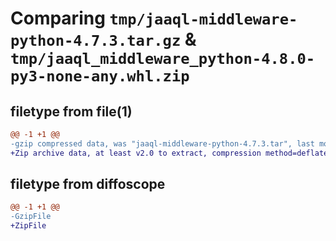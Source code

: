 # Comparing `tmp/jaaql-middleware-python-4.7.3.tar.gz` & `tmp/jaaql_middleware_python-4.8.0-py3-none-any.whl.zip`

## filetype from file(1)

```diff
@@ -1 +1 @@
-gzip compressed data, was "jaaql-middleware-python-4.7.3.tar", last modified: Tue May  2 17:07:31 2023, max compression
+Zip archive data, at least v2.0 to extract, compression method=deflate
```

## filetype from diffoscope

```diff
@@ -1 +1 @@
-GzipFile
+ZipFile
```

